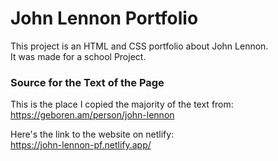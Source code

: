 # John Lennon Portfolio
This project is an HTML and CSS portfolio about John Lennon.  
It was made for a school Project.  
### Source for the Text of the Page
This is the place I copied the majority of the text from:  
https://geboren.am/person/john-lennon  
  
Here's the link to the website on netlify:  
https://john-lennon-pf.netlify.app/
